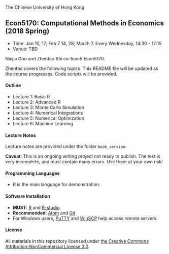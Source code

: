 The Chinese University of Hong Kong

## Econ5170:  Computational Methods in Economics (2018 Spring)

* Time: Jan 10, 17; Feb 7 14, 28; March 7. Every Wednesday, 14:30 - 17:15
* Venue: TBD

Naijia Guo and Zhentao Shi co-teach Econ5170.

Zhentao covers the following topics. This README file will be updated as the course progresses. Code scripts will be provided.


#### Outline
* Lecture 1: Basic R
* Lecture 2: Advanced R
* Lecture 3: Monte Carlo Simulation
* Lecture 4: Numerical Integrations
* Lecture 5: Numerical Optimization
* Lecture 6: Machine Learning

#### Lecture Notes

Lecture notes are provided under the folder `book_version`.

**Caveat**: This is an ongoing writing project not ready to publish. The text is very incomplete, and must contain many errors. Use them at your own risk!

#### Programming Languages
* R is the main language for demonstration.

#### Software Installation
* **MUST**: [R](http://www.r-project.org/) and [R-studio](http://www.rstudio.com/)
* **Recommended**: [Atom](https://atom.io/) and [Git](http://git-scm.com/)
* For Windows users, [PuTTY](http://www.putty.org/) and [WinSCP](http://winscp.net/eng/download.php) help access remote servers.

#### License

All materials in this repository licensed under [the Creative Commons Attribution-NonCommercial License 3.0](https://creativecommons.org/licenses/by-nc/3.0/).
